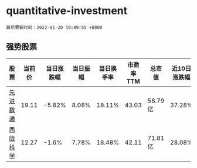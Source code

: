 # quantitative-investment

`最后更新时间：2022-01-20 10:49:55 +0800`

## 强势股票

|股票|当前价|当日涨跌幅|当日振幅|当日换手率|市盈率TTM|总市值|近10日涨跌幅|
|----|----|----|----|----|----|----|----|
|[先进数通](https://xueqiu.com/S/SZ300541)|19.11|-5.82%|8.08%|18.11%|43.03|58.79亿|37.28%|
|[西陇科学](https://xueqiu.com/S/SZ002584)|12.27|-1.6%|7.78%|18.48%|42.11|71.81亿|28.08%|

